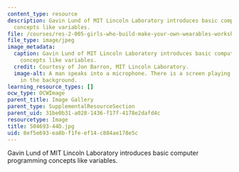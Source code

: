 ```yaml
---
content_type: resource
description: Gavin Lund of MIT Lincoln Laboratory introduces basic computer programming
  concepts like variables.
file: /courses/res-2-005-girls-who-build-make-your-own-wearables-workshop-spring-2015/8ef5e693ea8bf1feef14c884ae178e5c_504693-44D.jpg
file_type: image/jpeg
image_metadata:
  caption: Gavin Lund of MIT Lincoln Laboratory introduces basic computer programming
    concepts like variables.
  credit: Courtesy of Jon Barron, MIT Lincoln Laboratory.
  image-alt: A man speaks into a microphone. There is a screen playing a YouTube video
    in the background.
learning_resource_types: []
ocw_type: OCWImage
parent_title: Image Gallery
parent_type: SupplementalResourceSection
parent_uid: 31be0b31-a028-1436-f17f-4178e2dafd4c
resourcetype: Image
title: 504693-44D.jpg
uid: 8ef5e693-ea8b-f1fe-ef14-c884ae178e5c
---
```

Gavin Lund of MIT Lincoln Laboratory introduces basic computer programming concepts like variables.

